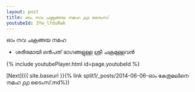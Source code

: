 ```yaml
---
layout: post
title: ഓം നവ ചക്രങ്ങയ നമഹ ൧൧ ടൈംസ്
youtubeId: 3Yw_lfduRwk
---
```

 
 
 ഓം നവ ചക്രങ്ങയ നമഹ 
 
 -  ശരീരമായി ഒൻപത് ഭാഗങ്ങളുള്ള ശ്രീ ചക്രമുള്ളവൻ 
 
  
 
  
 
 
 
 
 
 


{% include youtubePlayer.html id=page.youtubeId %}
 
[Next]({{ site.baseurl }}{% link  split1/_posts/2014-06-06-ഓം കേതുമലിനെ നമഹ ൧൧ ടൈംസ്.md%})
 
